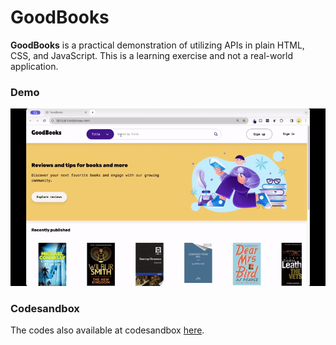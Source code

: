 # GoodBooks

**GoodBooks** is a practical demonstration of utilizing APIs in plain HTML, CSS, and JavaScript. This is a learning exercise and not a real-world application.

### Demo

![](assets/demo.gif)

### Codesandbox

The codes also available at codesandbox [here](https://codesandbox.io/p/sandbox/assignment-2-js-async-hackhive-3dy9l9?file=%2Findex.html).
